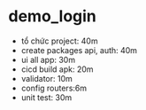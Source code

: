 # demo_login

- tổ chức project: 40m
- create packages api, auth: 40m
- ui all app: 30m
- cicd build apk: 20m
- validator: 10m
- config routers:6m
- unit test: 30m